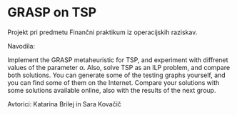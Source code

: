 # GRASP on TSP

Projekt pri predmetu Finančni praktikum iz operacijskih raziskav. 

Navodila:

Implement the GRASP metaheuristic for TSP, and experiment with diffrenet values of the parameter α. Also, solve TSP as an ILP problem, and compare both solutions. You can generate some of the testing graphs yourself, and you can find some of them on the Internet. Compare your
solutions with some solutions available online, also with the results of the next group.

Avtorici: Katarina Brilej in Sara Kovačič
